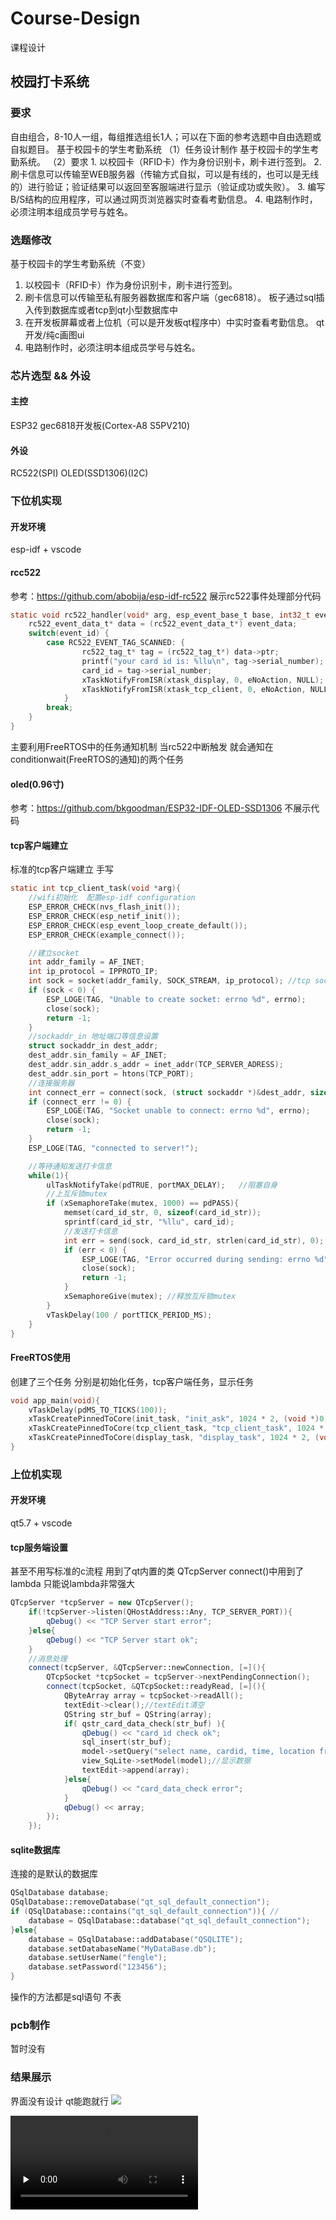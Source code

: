 # Course-Design
 课程设计

## 校园打卡系统
### 要求
自由组合，8-10人一组，每组推选组长1人；可以在下面的参考选题中自由选题或自拟题目。
基于校园卡的学生考勤系统
（1）任务设计制作
	基于校园卡的学生考勤系统。
（2）要求
	1. 以校园卡（RFID卡）作为身份识别卡，刷卡进行签到。
	2. 刷卡信息可以传输至WEB服务器（传输方式自拟，可以是有线的，也可以是无线的）进行验证；验证结果可以返回至客服端进行显示（验证成功或失败）。
	3. 编写B/S结构的应用程序，可以通过网页浏览器实时查看考勤信息。
	4. 电路制作时，必须注明本组成员学号与姓名。
### 选题修改
基于校园卡的学生考勤系统（不变）
1. 以校园卡（RFID卡）作为身份识别卡，刷卡进行签到。
2. 刷卡信息可以传输至私有服务器数据库和客户端（gec6818）。
	板子通过sql插入传到数据库或者tcp到qt小型数据库中
3. 在开发板屏幕或者上位机（可以是开发板qt程序中）中实时查看考勤信息。
	qt开发/纯c画图ui
4. 电路制作时，必须注明本组成员学号与姓名。

### 芯片选型 && 外设
#### 主控 
ESP32
gec6818开发板(Cortex-A8 S5PV210)
#### 外设
RC522(SPI) 
OLED(SSD1306)(I2C)

### 下位机实现
#### 开发环境
esp-idf + vscode
#### rcc522
参考：https://github.com/abobija/esp-idf-rc522
展示rc522事件处理部分代码
```c
static void rc522_handler(void* arg, esp_event_base_t base, int32_t event_id, void* event_data){
    rc522_event_data_t* data = (rc522_event_data_t*) event_data;
    switch(event_id) {
        case RC522_EVENT_TAG_SCANNED: {
                rc522_tag_t* tag = (rc522_tag_t*) data->ptr;
                printf("your card id is: %llu\n", tag->serial_number);
                card_id = tag->serial_number;
                xTaskNotifyFromISR(xtask_display, 0, eNoAction, NULL); //通知xtaskdisplay
                xTaskNotifyFromISR(xtask_tcp_client, 0, eNoAction, NULL);
            }
        break;
    }
}
```
主要利用FreeRTOS中的任务通知机制
当rc522中断触发 就会通知在conditionwait(FreeRTOS的通知)的两个任务

#### oled(0.96寸)
参考：https://github.com/bkgoodman/ESP32-IDF-OLED-SSD1306
不展示代码

#### tcp客户端建立
标准的tcp客户端建立 手写
```c
static int tcp_client_task(void *arg){
    //wifi初始化  配置esp-idf configuration 
    ESP_ERROR_CHECK(nvs_flash_init());  
    ESP_ERROR_CHECK(esp_netif_init());  
    ESP_ERROR_CHECK(esp_event_loop_create_default());
    ESP_ERROR_CHECK(example_connect()); 

    //建立socket
    int addr_family = AF_INET;
    int ip_protocol = IPPROTO_IP;
    int sock = socket(addr_family, SOCK_STREAM, ip_protocol); //tcp socket 建立
    if (sock < 0) {
        ESP_LOGE(TAG, "Unable to create socket: errno %d", errno);
        close(sock);
        return -1;
    }
    //sockaddr_in 地址端口等信息设置
    struct sockaddr_in dest_addr;
    dest_addr.sin_family = AF_INET;
    dest_addr.sin_addr.s_addr = inet_addr(TCP_SERVER_ADRESS);
    dest_addr.sin_port = htons(TCP_PORT);
    //连接服务器
    int connect_err = connect(sock, (struct sockaddr *)&dest_addr, sizeof(dest_addr));
    if (connect_err != 0) {
        ESP_LOGE(TAG, "Socket unable to connect: errno %d", errno);
        close(sock);
        return -1;
    }
    ESP_LOGE(TAG, "connected to server!");

    //等待通知发送打卡信息
    while(1){
        ulTaskNotifyTake(pdTRUE, portMAX_DELAY);   //阻塞自身
        //上互斥锁mutex
        if (xSemaphoreTake(mutex, 1000) == pdPASS){ 
            memset(card_id_str, 0, sizeof(card_id_str));
            sprintf(card_id_str, "%llu", card_id);
            //发送打卡信息
            int err = send(sock, card_id_str, strlen(card_id_str), 0);
            if (err < 0) {
                ESP_LOGE(TAG, "Error occurred during sending: errno %d", errno);
                close(sock);
                return -1;
            }
            xSemaphoreGive(mutex); //释放互斥锁mutex
        }
        vTaskDelay(100 / portTICK_PERIOD_MS);
    }
}
```
#### FreeRTOS使用
创建了三个任务
分别是初始化任务，tcp客户端任务，显示任务
```c
void app_main(void){
    vTaskDelay(pdMS_TO_TICKS(100));
    xTaskCreatePinnedToCore(init_task, "init_ask", 1024 * 2, (void *)0, 3, NULL, 0);  //init 通知push_mqtt_task和display_task
    xTaskCreatePinnedToCore(tcp_client_task, "tcp_client_task", 1024 * 5, (void *)0, 2, &xtask_tcp_client, 0);  //tcp客户端任务
    xTaskCreatePinnedToCore(display_task, "display_task", 1024 * 2, (void *)0, 2, &xtask_display, 1);  //lcd显示任务 与rc522中断关联
}
```
### 上位机实现
#### 开发环境
qt5.7 + vscode 
#### tcp服务端设置
甚至不用写标准的c流程 用到了qt内置的类 QTcpServer
connect()中用到了lambda 只能说lambda非常强大
```CPP
QTcpServer *tcpServer = new QTcpServer();
    if(!tcpServer->listen(QHostAddress::Any, TCP_SERVER_PORT)){
        qDebug() << "TCP Server start error";
    }else{
        qDebug() << "TCP Server start ok";
    }
    //消息处理
    connect(tcpServer, &QTcpServer::newConnection, [=](){
        QTcpSocket *tcpSocket = tcpServer->nextPendingConnection();
        connect(tcpSocket, &QTcpSocket::readyRead, [=](){
            QByteArray array = tcpSocket->readAll();
            textEdit->clear();//textEdit清空
            QString str_buf = QString(array);
            if( qstr_card_data_check(str_buf) ){
                qDebug() << "card_id check ok";
                sql_insert(str_buf);
                model->setQuery("select name, cardid, time, location from nima");//刷新数据
                view_SqLite->setModel(model);//显示数据
                textEdit->append(array);
            }else{
                qDebug() << "card_data_check error";
            }
            qDebug() << array;
        });
    });
```
#### sqlite数据库
连接的是默认的数据库 
```cpp
QSqlDatabase database;
QSqlDatabase::removeDatabase("qt_sql_default_connection");
if (QSqlDatabase::contains("qt_sql_default_connection")){ // 
    database = QSqlDatabase::database("qt_sql_default_connection");
}else{
    database = QSqlDatabase::addDatabase("QSQLITE"); 
    database.setDatabaseName("MyDataBase.db"); 
    database.setUserName("fengle");
    database.setPassword("123456");
}
```
操作的方法都是sql语句 不表
### pcb制作
暂时没有

### 结果展示
界面没有设计 qt能跑就行
![](/res/card_result.jpg)

<video id="video" controls="" preload="none">
    <source id="mp4" src="/res/card.mp4" type="video/mp4">
</video>






